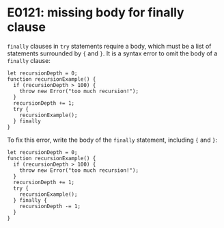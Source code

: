 # E0121: missing body for finally clause

`finally` clauses in `try` statements require a body, which must be a list of
statements surrounded by `{` and `}`. It is a syntax error to omit the body of a
`finally` clause:

    let recursionDepth = 0;
    function recursionExample() {
      if (recursionDepth > 100) {
        throw new Error("too much recursion!");
      }
      recursionDepth += 1;
      try {
        recursionExample();
      } finally
    }

To fix this error, write the body of the `finally` statement, including `{` and
`}`:

    let recursionDepth = 0;
    function recursionExample() {
      if (recursionDepth > 100) {
        throw new Error("too much recursion!");
      }
      recursionDepth += 1;
      try {
        recursionExample();
      } finally {
        recursionDepth -= 1;
      }
    }
